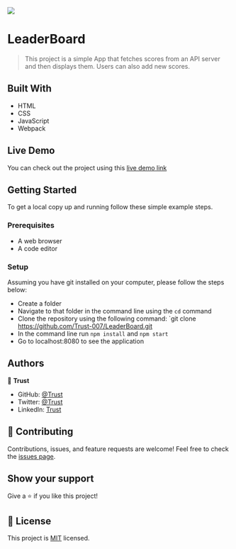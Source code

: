 ![](https://img.shields.io/badge/Microverse-blueviolet)

# LeaderBoard

> This project is a simple App that fetches scores from an API server and then displays them. Users can also add new scores.

## Built With

- HTML
- CSS
- JavaScript
- Webpack

## Live Demo

You can check out the project using this [live demo link](https://trust-007.github.io/LeaderBoard/dist/index.html)

## Getting Started

To get a local copy up and running follow these simple example steps.

### Prerequisites

- A web browser
- A code editor

### Setup

Assuming you have git installed on your computer, please follow the steps below:

- Create a folder
- Navigate to that folder in the command line using the `cd` command
- Clone the repository using the following command: `git clone https://github.com/Trust-007/LeaderBoard.git
- In the command line run `npm install` and `npm start`
- Go to localhost:8080 to see the application

## Authors

👤 **Trust**

- GitHub: [@Trust](https://github.com/Trust-007)
- Twitter: [@Trust](https://twitter.com/simeontrust7)
- LinkedIn: [Trust](https://www.linkedin.com/in/trust-simeon)

## 🤝 Contributing

Contributions, issues, and feature requests are welcome!
Feel free to check the [issues page](../../issues/).

## Show your support

Give a ⭐️ if you like this project!

## 📝 License

This project is [MIT](./LICENSE) licensed.
